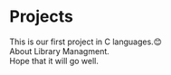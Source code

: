 # Projects
This is our first project in C languages.😊
<br>About Library Managment.
<br>Hope that it will go well.
